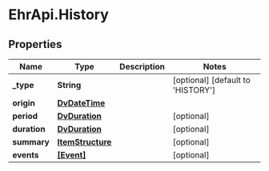 # EhrApi.History

## Properties

Name | Type | Description | Notes
------------ | ------------- | ------------- | -------------
**_type** | **String** |  | [optional] [default to &#39;HISTORY&#39;]
**origin** | [**DvDateTime**](DvDateTime.md) |  | 
**period** | [**DvDuration**](DvDuration.md) |  | [optional] 
**duration** | [**DvDuration**](DvDuration.md) |  | [optional] 
**summary** | [**ItemStructure**](ItemStructure.md) |  | [optional] 
**events** | [**[Event]**](Event.md) |  | [optional] 


